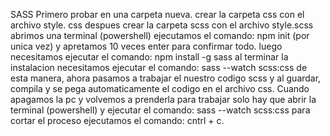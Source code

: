 SASS
Primero probar en una carpeta nueva.
crear la carpeta css con el archivo style.
css
despues crear la carpeta scss con el
archivo style.scss
abrimos una terminal (powershell)
ejecutamos el comando: npm init (por unica vez) y apretamos 10 veces enter para confirmar todo.
luego necesitamos ejecutar el comando: npm install -g sass
al terminar la instalacion necesitamos ejecutar el comando: sass --watch scss:css
de esta manera, ahora pasamos a trabajar el nuestro codigo scss y al guardar, compila y se pega automaticamente el codigo en el archivo css.
Cuando apagamos la pc y volvemos a prenderla para trabajar solo hay que abrir la terminal (powershell) y ejecutar el comando: sass --watch scss:css
para cortar el proceso ejecutamos el comando: cntrl + c.
